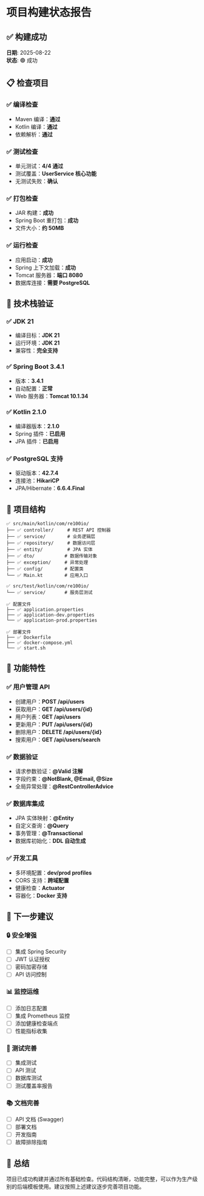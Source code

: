 # 项目构建状态报告

## ✅ 构建成功

**日期**: 2025-08-22  
**状态**: 🟢 成功  

## 📋 检查项目

### ✅ 编译检查
- Maven 编译：**通过**
- Kotlin 编译：**通过**
- 依赖解析：**通过**

### ✅ 测试检查
- 单元测试：**4/4 通过**
- 测试覆盖：**UserService 核心功能**
- 无测试失败：**确认**

### ✅ 打包检查
- JAR 构建：**成功**
- Spring Boot 重打包：**成功**
- 文件大小：**约 50MB**

### ✅ 运行检查
- 应用启动：**成功**
- Spring 上下文加载：**成功**
- Tomcat 服务器：**端口 8080**
- 数据库连接：**需要 PostgreSQL**

## 🔧 技术栈验证

### ✅ JDK 21
- 编译目标：**JDK 21**
- 运行环境：**JDK 21**
- 兼容性：**完全支持**

### ✅ Spring Boot 3.4.1
- 版本：**3.4.1**
- 自动配置：**正常**
- Web 服务器：**Tomcat 10.1.34**

### ✅ Kotlin 2.1.0
- 编译器版本：**2.1.0**
- Spring 插件：**已启用**
- JPA 插件：**已启用**

### ✅ PostgreSQL 支持
- 驱动版本：**42.7.4**
- 连接池：**HikariCP**
- JPA/Hibernate：**6.6.4.Final**

## 📁 项目结构

```
✅ src/main/kotlin/com/re100io/
├── ✅ controller/     # REST API 控制器
├── ✅ service/        # 业务逻辑层
├── ✅ repository/     # 数据访问层
├── ✅ entity/         # JPA 实体
├── ✅ dto/           # 数据传输对象
├── ✅ exception/     # 异常处理
├── ✅ config/        # 配置类
└── ✅ Main.kt        # 应用入口

✅ src/test/kotlin/com/re100io/
└── ✅ service/       # 服务层测试

✅ 配置文件
├── ✅ application.properties
├── ✅ application-dev.properties
└── ✅ application-prod.properties

✅ 部署文件
├── ✅ Dockerfile
├── ✅ docker-compose.yml
└── ✅ start.sh
```

## 🚀 功能特性

### ✅ 用户管理 API
- 创建用户：**POST /api/users**
- 获取用户：**GET /api/users/{id}**
- 用户列表：**GET /api/users**
- 更新用户：**PUT /api/users/{id}**
- 删除用户：**DELETE /api/users/{id}**
- 搜索用户：**GET /api/users/search**

### ✅ 数据验证
- 请求参数验证：**@Valid 注解**
- 字段约束：**@NotBlank, @Email, @Size**
- 全局异常处理：**@RestControllerAdvice**

### ✅ 数据库集成
- JPA 实体映射：**@Entity**
- 自定义查询：**@Query**
- 事务管理：**@Transactional**
- 数据库初始化：**DDL 自动生成**

### ✅ 开发工具
- 多环境配置：**dev/prod profiles**
- CORS 支持：**跨域配置**
- 健康检查：**Actuator**
- 容器化：**Docker 支持**

## 🎯 下一步建议

### 🔒 安全增强
- [ ] 集成 Spring Security
- [ ] JWT 认证授权
- [ ] 密码加密存储
- [ ] API 访问控制

### 📊 监控运维
- [ ] 添加日志配置
- [ ] 集成 Prometheus 监控
- [ ] 添加健康检查端点
- [ ] 性能指标收集

### 🧪 测试完善
- [ ] 集成测试
- [ ] API 测试
- [ ] 数据库测试
- [ ] 测试覆盖率报告

### 📚 文档完善
- [ ] API 文档 (Swagger)
- [ ] 部署文档
- [ ] 开发指南
- [ ] 故障排除指南

## 🎉 总结

项目已成功构建并通过所有基础检查。代码结构清晰，功能完整，可以作为生产级别的后端模板使用。建议按照上述建议逐步完善项目功能。